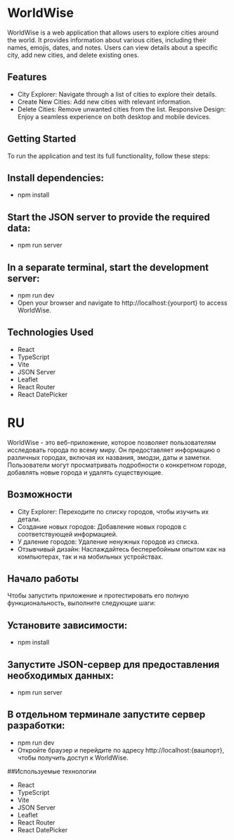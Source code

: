 # WorldWise


WorldWise is a web application that allows users to explore cities around the world. It provides information about various cities, including their names, emojis, dates, and notes. Users can view details about a specific city, add new cities, and delete existing ones.

## Features
- City Explorer: Navigate through a list of cities to explore their details.
- Create New Cities: Add new cities with relevant information.
- Delete Cities: Remove unwanted cities from the list.
Responsive Design: Enjoy a seamless experience on both desktop and mobile devices.
## Getting Started
To run the application and test its full functionality, follow these steps:

## Install dependencies:
- npm install

## Start the JSON server to provide the required data:
- npm run server

## In a separate terminal, start the development server:
- npm run dev
- Open your browser and navigate to http://localhost:{yourport} to access WorldWise.

## Technologies Used
- React
- TypeScript
- Vite
- JSON Server
- Leaflet
- React Router
- React DatePicker

# RU


WorldWise - это веб-приложение, которое позволяет пользователям исследовать города по всему миру. Он предоставляет информацию о различных городах, включая их названия, эмодзи, даты и заметки. Пользователи могут просматривать подробности о конкретном городе, добавлять новые города и удалять существующие.

## Возможности
- City Explorer: Переходите по списку городов, чтобы изучить их детали.
- Создание новых городов: Добавление новых городов с соответствующей информацией.
- У даление городов: Удаление ненужных городов из списка.
- Отзывчивый дизайн: Наслаждайтесь бесперебойным опытом как на компьютерах, так и на мобильных устройствах.
## Начало работы
Чтобы запустить приложение и протестировать его полную функциональность, выполните следующие шаги:

## Установите зависимости:
- npm install

## Запустите JSON-сервер для предоставления необходимых данных:
- npm run server

## В отдельном терминале запустите сервер разработки:
- npm run dev
- Откройте браузер и перейдите по адресу http://localhost:{вашпорт}, чтобы получить доступ к WorldWise.

##Используемые технологии
- React
- TypeScript
- Vite
- JSON Server
- Leaflet
- React Router
- React DatePicker

